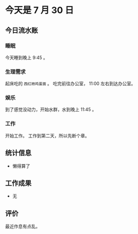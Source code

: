 # 今天是 7 月 30 日

## 今日流水账

### 睡眠

今天睡到晚上 9:45 。

### 生理需求

起床吃的 `西红柿鸡蛋面` 。
吃完前往办公室， 11:00 左右到达办公室。

### 娱乐

到了感觉没动力，开始水群，水到晚上 11:45 。

### 工作

开始工作。
工作到第二天，所以先断个章。


## 统计信息

- 懒得算了

## 工作成果

- 无

## 评价

最近作息有点乱。
